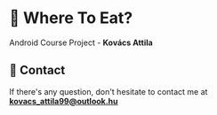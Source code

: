 # :pizza: Where To Eat?
Android Course Project - **Kovács Attila**
## :email: Contact
If there's any question, don't hesitate to contact me at **kovacs_attila99@outlook.hu**
